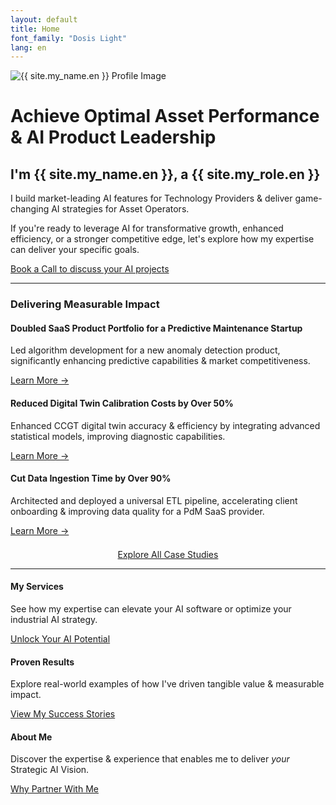 ```yaml
---
layout: default
title: Home
font_family: "Dosis Light"
lang: en
---
```


<div class="container_center">
  <img src="{{ site.profile_image }}" alt="{{ site.my_name.en }} Profile Image" class="logo" />

  <h1>Achieve Optimal Asset Performance & AI Product Leadership</h1>
  <h2>I'm {{ site.my_name.en }}, a {{ site.my_role.en }}</h2>

  <div class="slogan">I build market-leading AI features for Technology Providers & deliver game-changing AI strategies for Asset Operators.</div>

  <p>If you're ready to leverage AI for transformative growth, enhanced efficiency, or a stronger competitive edge, let's explore how my expertise can deliver your specific goals.</p>
  <a href="{{ site.meeting_link }}" target="_blank" class="book-call-btn">Book a Call to discuss your AI projects</a>

</div>

<hr />

<div class="client_outcomes_container">
  <h3>Delivering Measurable Impact</h3>

  <div class="outcome_item">
    <h4>Doubled SaaS Product Portfolio for a Predictive Maintenance Startup</h4>
    <p>Led algorithm development for a new anomaly detection product, significantly enhancing predictive capabilities & market competitiveness.</p>
    <p><a href="{{ site.baseurl }}/en/portfolio#pdm-product-launch">Learn More →</a></p>
  </div>

  <div class="outcome_item">
    <h4>Reduced Digital Twin Calibration Costs by Over 50%</h4>
    <p>Enhanced CCGT digital twin accuracy & efficiency by integrating advanced statistical models, improving diagnostic capabilities.</p>
    <p><a href="{{ site.baseurl }}/en/portfolio#digital-twin-optimization">Learn More →</a></p>
  </div>

  <div class="outcome_item">
    <h4>Cut Data Ingestion Time by Over 90%</h4>
    <p>Architected and deployed a universal ETL pipeline, accelerating client onboarding & improving data quality for a PdM SaaS provider.</p>
    <p><a href="{{ site.baseurl }}/en/portfolio#data-ingestion-transformation">Learn More →</a></p>
  </div>

  <p style="text-align: center; margin-top: 1.5em;"><a href="{{ site.baseurl }}/en/portfolio" class="cta-link">Explore All Case Studies</a></p>
</div>

<hr />
<div class="highlights">
  <div>
    <i class="fa fa-star fa-spin fa-3x"></i>
    <h4>My Services</h4>
    <p>See how my expertise can elevate your AI software or optimize your industrial AI strategy.</p>
    <a href="{{ site.baseurl }}/en/services_build">Unlock Your AI Potential</a>
  </div>
  <div>
    <i class="fa fa-trophy fa-4x"></i>
    <h4>Proven Results</h4>
    <p>Explore real-world examples of how I've driven tangible value & measurable impact.</p>
    <a href="{{ site.baseurl }}/en/portfolio">View My Success Stories</a>
  </div>
  <div>
    <i class="fa fa-user fa-3x"></i>
    <h4>About Me</h4>
    <p>Discover the expertise & experience that enables me to deliver <i>your</i> Strategic AI Vision.</p>
    <a href="{{ site.baseurl }}/en/about">Why Partner With Me</a>
  </div>
</div>
